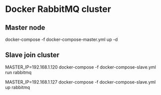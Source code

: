 # Docker RabbitMQ cluster
## Master node

docker-compose -f docker-compose-master.yml up -d


## Slave join cluster

MASTER_IP=192.168.1.120 docker-compose -f docker-compose-slave.yml run rabbitmq

MASTER_IP=192.168.1.127 docker-compose -f docker-compose-slave.yml up  rabbitmq

